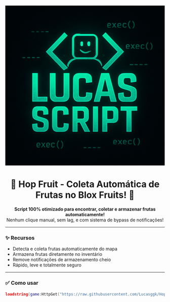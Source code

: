 
  ![Lucas Script](Imagem.png)

<h1 align="center">🍇 Hop Fruit - Coleta Automática de Frutas no Blox Fruits! 🍍</h1>

<p align="center">
  <b>Script 100% otimizado para encontrar, coletar e armazenar frutas automaticamente!</b><br>
  Nenhum clique manual, sem lag, e com sistema de bypass de notificações!
</p>

---

### ✨ Recursos

- Detecta e coleta frutas automaticamente do mapa
- Armazena frutas diretamente no inventário
- Remove notificações de armazenamento cheio
- Rápido, leve e totalmente seguro

---

### ✅ Como usar

```lua
loadstring(game:HttpGet("https://raw.githubusercontent.com/Lucasggk/Hop-fruit-BloxFruits/main/Loader.lua"))()
```
